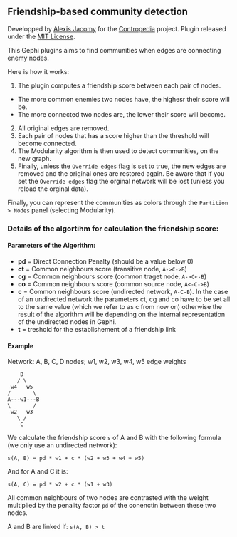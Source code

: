 ## Friendship-based community detection

Developped by [Alexis Jacomy](https://github.com/jacomyal) for the [Contropedia](http://contropedia.net/) project.
Plugin released under the [MIT License](https://github.com/jacomyal/FriendshipsPlugin/blob/master/LICENSE.txt).

This Gephi plugins aims to find communities when edges are connecting enemy nodes.

Here is how it works:

 1. The plugin computes a friendship score between each pair of nodes.
   - The more common enemies two nodes have, the highesr their score will be.
   - The more connected two nodes are, the lower their score will become.
 2. All original edges are removed.
 3. Each pair of nodes that has a score higher than the threshold will become connected.
 4. The Modularity algorithm is then used to detect communities, on the new graph.
 5. Finally, unless the `Override edges` flag is set to true, the new edges are removed and the original ones are restored again. Be aware that if you set the `Override edges` flag the orginal network will be lost (unless you reload the orginal data).

Finally, you can represent the communities as colors through the `Partition > Nodes` panel (selecting Modularity).

### Details of the algortihm for calculation the friendship score:

#### Parameters of the Algorithm:

 - **pd** = Direct Connection Penalty (should be a value below 0)
 - **ct** = Common neighbours score (transitive node, `A->C->B`)
 - **cg** = Common neighbours score (common traget node, `A->C<-B`)
 - **co** = Common neighbours score (common source node, `A<-C->B`)
 - **c** = Common neighbours score (undirected network, `A-C-B`). In the case of an undirected network the parameters ct, cg and co have to be set all to the same value (which we refer to as c from now on) otherwise the result of the algorithm will be depending on the internal representation of the undirected nodes in Gephi.
 - **t** = treshold for the establishement of a friendship link

#### Example
Network: A, B, C, D nodes; w1, w2, w3, w4, w5 edge weights

````
    D
   / \
 w4   w5
/       \
A---w1---B
\       /
 w2   w3
   \ /
    C
````

We calculate the friendship score `s` of A and B with the following formula (we only use an undirected network):
````
s(A, B) = pd * w1 + c * (w2 + w3 + w4 + w5)
````

And for A and C it is:
````
s(A, C) = pd * w2 + c * (w1 + w3)
````

All common neighbours of two nodes are contrasted with the weight multiplied by the penality factor `pd` of the conenctin between these two nodes.

A and B are linked if: `s(A, B) > t`

